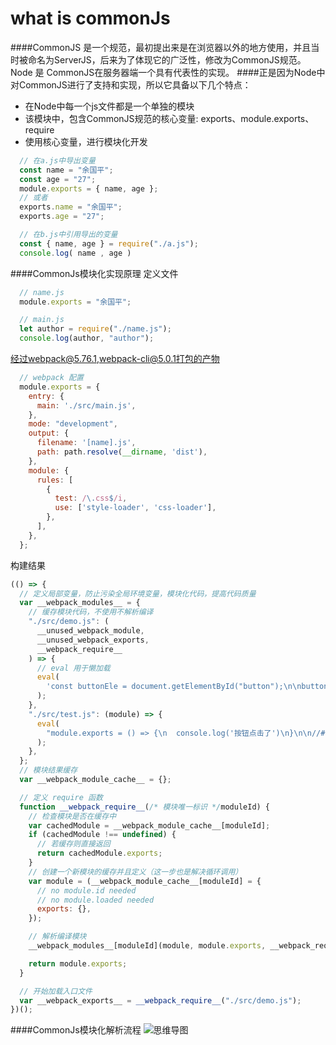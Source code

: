<!--info-header-start-->
<h1>
  what is commonJs
</h1>
<!--info-header-end-->

####CommonJS 是一个规范，最初提出来是在浏览器以外的地方使用，并且当时被命名为ServerJS，后来为了体现它的广泛性，修改为CommonJS规范。Node 是 CommonJS在服务器端一个具有代表性的实现。
####正是因为Node中对CommonJS进行了支持和实现，所以它具备以下几个特点：

- 在Node中每一个js文件都是一个单独的模块
- 该模块中，包含CommonJS规范的核心变量: exports、module.exports、require
- 使用核心变量，进行模块化开发

```js
  // 在a.js中导出变量
  const name = "余国平";
  const age = "27";
  module.exports = { name, age };
  // 或者
  exports.name = "余国平";
  exports.age = "27";

  // 在b.js中引用导出的变量
  const { name, age } = require("./a.js");
  console.log( name , age )
```

####CommonJs模块化实现原理
定义文件
```js
  // name.js
  module.exports = "余国平";
```

```js
  // main.js
  let author = require("./name.js");
  console.log(author, "author");
```

经过webpack@5.76.1,webpack-cli@5.0.1打包的产物
```js
  // webpack 配置
  module.exports = {
    entry: {
      main: './src/main.js',
    },
    mode: "development",
    output: {
      filename: '[name].js',
      path: path.resolve(__dirname, 'dist'),
    },
    module: {
      rules: [
        {
          test: /\.css$/i,
          use: ['style-loader', 'css-loader'],
        },
      ],
    },
  };
```

构建结果
```js
(() => {
  // 定义局部变量，防止污染全局环境变量，模块化代码，提高代码质量
  var __webpack_modules__ = {
    // 缓存模块代码，不使用不解析编译
    "./src/demo.js": (
      __unused_webpack_module,
      __unused_webpack_exports,
      __webpack_require__
    ) => {
      // eval 用于懒加载
      eval(
        'const buttonEle = document.getElementById("button");\n\nbuttonEle.onclick = function () {\n  (__webpack_require__(/*! ./test */ "./src/test.js").then)((module) => {\n    const print = module.default;\n    print();\n  });\n};\n\n//# sourceURL=webpack://webpack/./src/demo.js?'
      );
    },
    "./src/test.js": (module) => {
      eval(
        "module.exports = () => {\n  console.log('按钮点击了')\n}\n\n//# sourceURL=webpack://webpack/./src/test.js?"
      );
    },
  };
  // 模块结果缓存
  var __webpack_module_cache__ = {};

  // 定义 require 函数
  function __webpack_require__(/* 模块唯一标识 */moduleId) {
    // 检查模块是否在缓存中
    var cachedModule = __webpack_module_cache__[moduleId];
    if (cachedModule !== undefined) {
      // 若缓存则直接返回
      return cachedModule.exports;
    }
    // 创建一个新模块的缓存并且定义（这一步也是解决循环调用）
    var module = (__webpack_module_cache__[moduleId] = {
      // no module.id needed
      // no module.loaded needed
      exports: {},
    });

    // 解析编译模块
    __webpack_modules__[moduleId](module, module.exports, __webpack_require__);

    return module.exports;
  }

  // 开始加载入口文件
  var __webpack_exports__ = __webpack_require__("./src/demo.js");
})();
```

####CommonJs模块化解析流程
![思维导图](https://p3-juejin.byteimg.com/tos-cn-i-k3u1fbpfcp/85cf9ace26ee4696859206bd275052eb~tplv-k3u1fbpfcp-zoom-in-crop-mark:1512:0:0:0.awebp?)